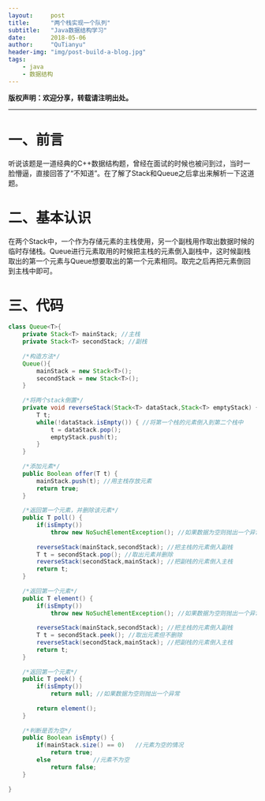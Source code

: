 ```yaml
---
layout:     post
title:      "两个栈实现一个队列"
subtitle:   "Java数据结构学习"
date:       2018-05-06
author:     "QuTianyu"
header-img: "img/post-build-a-blog.jpg"
tags:
    - java
    - 数据结构
---
```



**版权声明：欢迎分享，转载请注明出处。**

---

# 一、前言

听说该题是一道经典的C++数据结构题，曾经在面试的时候也被问到过，当时一脸懵逼，直接回答了“不知道”。在了解了Stack和Queue之后拿出来解析一下这道题。

# 二、基本认识

在两个Stack中，一个作为存储元素的主栈使用，另一个副栈用作取出数据时候的临时存储栈。Queue进行元素取用的时候把主栈的元素倒入副栈中，这时候副栈取出的第一个元素与Queue想要取出的第一个元素相同。取完之后再把元素倒回到主栈中即可。

# 三、代码

```java
class Queue<T>{
	private Stack<T> mainStack; //主栈
	private Stack<T> secondStack; //副栈
	
	/*构造方法*/
	Queue(){
    	mainStack = new Stack<T>();
    	secondStack = new Stack<T>();
    }
	
	/*将两个stack倒置*/
	private void reverseStack(Stack<T> dataStack,Stack<T> emptyStack) {
		T t;
		while(!dataStack.isEmpty()) { //将第一个栈的元素倒入到第二个栈中
			t = dataStack.pop();
			emptyStack.push(t);
		}
	}
	
	/*添加元素*/
	public Boolean offer(T t) {
        mainStack.push(t); //用主栈存放元素
        return true;
	}
	
	/*返回第一个元素，并删除该元素*/
	public T poll() {
		if(isEmpty())
			throw new NoSuchElementException(); //如果数据为空则抛出一个异常
		
		reverseStack(mainStack,secondStack); //把主栈的元素倒入副栈
		T t = secondStack.pop(); //取出元素并删除
		reverseStack(secondStack,mainStack); //把副栈的元素倒入主栈
		return t;
	}
	
	/*返回第一个元素*/
	public T element() {
		if(isEmpty())
			throw new NoSuchElementException(); //如果数据为空则抛出一个异常
		
		reverseStack(mainStack,secondStack); //把主栈的元素倒入副栈
		T t = secondStack.peek(); //取出元素但不删除
		reverseStack(secondStack,mainStack); //把副栈的元素倒入主栈
		return t;
	}
	
	/*返回第一个元素*/
	public T peek() {
		if(isEmpty())
			return null; //如果数据为空则抛出一个异常
		
		return element();
	}
	
	/*判断是否为空*/
    public Boolean isEmpty() {
    	if(mainStack.size() == 0)	//元素为空的情况
            return true;
    	else			//元素不为空
    		return false;
    }
	
}

```